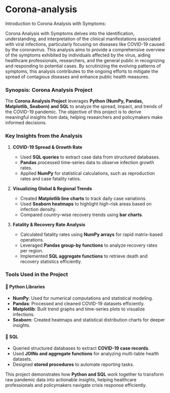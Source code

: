 # Corona-analysis
Introduction to Corona Analysis with Symptoms:

Corona Analysis with Symptoms delves into the identification, understanding, and interpretation of the clinical manifestations associated with viral infections, particularly focusing on diseases like COVID-19 caused by the coronavirus. This analysis aims to provide a comprehensive overview of the symptoms exhibited by individuals affected by the virus, aiding healthcare professionals, researchers, and the general public in recognizing and responding to potential cases. By scrutinizing the evolving patterns of symptoms, this analysis contributes to the ongoing efforts to mitigate the spread of contagious diseases and enhance public health measures.
### **Synopsis: Corona Analysis Project**  
The **Corona Analysis Project** leverages **Python (NumPy, Pandas, Matplotlib, Seaborn) and SQL** to analyze the spread, impact, and trends of the COVID-19 pandemic. The objective of this project is to derive meaningful insights from data, helping researchers and policymakers make informed decisions.

### **Key Insights from the Analysis**  
1. **COVID-19 Spread & Growth Rate**  
   - Used **SQL queries** to extract case data from structured databases.  
   - **Pandas** processed time-series data to observe infection growth rates.  
   - Applied **NumPy** for statistical calculations, such as reproduction rates and case fatality ratios.

2. **Visualizing Global & Regional Trends**  
   - Created **Matplotlib line charts** to track daily case variations.  
   - Used **Seaborn heatmaps** to highlight high-risk areas based on infection density.  
   - Compared country-wise recovery trends using **bar charts**.

3. **Fatality & Recovery Rate Analysis**  
   - Calculated fatality rates using **NumPy arrays** for rapid matrix-based operations.  
   - Leveraged **Pandas group-by functions** to analyze recovery rates per region.  
   - Implemented **SQL aggregate functions** to retrieve death and recovery statistics efficiently.

### **Tools Used in the Project**  
#### **🔹 Python Libraries**  
- **NumPy**: Used for numerical computations and statistical modeling.  
- **Pandas**: Processed and cleaned COVID-19 datasets efficiently.  
- **Matplotlib**: Built trend graphs and time-series plots to visualize infections.  
- **Seaborn**: Created heatmaps and statistical distribution charts for deeper insights.  

#### **🔹 SQL**  
- Queried structured databases to extract **COVID-19 case records**.  
- Used **JOINs and aggregate functions** for analyzing multi-table health datasets.  
- Designed **stored procedures** to automate reporting tasks.  

This project demonstrates how **Python and SQL** work together to transform raw pandemic data into actionable insights, helping healthcare professionals and policymakers navigate crisis response efficiently. 
